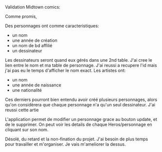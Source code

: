 Validation Midtown comics:

Comme promis,

Des personnages ont comme caracteristiques:
- un nom
- une année de création
- un nom de bd affilié
- un dessinateur

Les dessinateurs seront quand eux gérés dans une 2nd table. J'ai cree le lien entre le nom et ma table de personnage. J'ai reussi a recupere l'id mais j'ai pas eu le temps d'afficher le nom exact.
Les artistes ont: 
- un nom
- une année de naissance
- une nationalité

Ces derniers pourront bien entendu avoir créé plusieurs personnages, alors qu'on considèrera que chaque personnage n'a qu'un seul dessinateur. J'ai reussi cette artie

L'application permet de modifier un personnage grace au bouton update, et de le supprimer. On peut voir les details de chaque Heros/personnage en cliquant sur son nom.

Désolé, du retard et la non-fination du projet. J'ai besoin de plus temps pour travailler et m'organiser. Je vais m'ameliorer la dessus.
 
